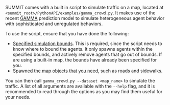 SUMMIT comes with a built in script to simulate traffic on a map, located at `<summit_root>/PythonAPI/examples/gamma_crowd.py`. It makes use of the recent [GAMMA](https://arxiv.org/abs/1906.01566) prediction model to simulate heterogeneous agent behavior with sophisticated and unregulated behaviors.

To use the script, ensure that you have done the following:

  * [Specified simulation bounds](../preparing_maps/#specifying-simulation-bounds). This is required, since the script needs to know where to bound the agents. It only spawns agents within the specified bounds, and actively remove agents that go out of bounds. If are using a built-in map, the bounds have already been specified for you.
  * [Spawned the map objects that you need](../loading_and_spawning_maps), such as roads and sidewalks.

You can then call `gamma_crowd.py --dataset <map_name>` to simulate the traffic. A list of all arguments are available with the `--help` flag, and it is recommended to read through the options as you may find them useful for your needs.

